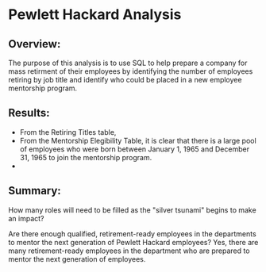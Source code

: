 # Pewlett Hackard Analysis

## Overview:

The purpose of this analysis is to use SQL to help prepare a company for mass retirment of their employees by identifying the number of employees retiring by job title and identify who could be placed in a new employee mentorship program.

## Results:

* From the Retiring Titles table,
* From the Mentorship Elegibility Table, it is clear that there is a large pool of employees who were born between January 1, 1965 and December 31, 1965 to join the mentorship program.
* 

## Summary:
How many roles will need to be filled as the "silver tsunami" begins to make an impact?


Are there enough qualified, retirement-ready employees in the departments to mentor the next generation of Pewlett Hackard employees?
Yes, there are many retirement-ready employees in the department who are prepared to mentor the next generation of employees.
